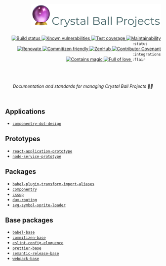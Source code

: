 <div align="right">
  <h1>
    <img height=75 src="./docs/assets/readme-header.png" alt="Crystal Ball Projects documentation"/>
  </h1>

  <!-- prettier-ignore-start -->
  <!-- <a href="https://www.npmjs.com/package/PACKAGE">
    <img src="https://img.shields.io/npm/v/PACKAGE" alt="Package version" valign="text-top"/>
  </a> -->
  <!-- <a href="https://bundlephobia.com/result?p=PACKAGE">
    <img src="https://img.shields.io/bundlephobia/minzip/PACKAGE" alt="Bundle size" valign="text-top" />
  </a> -->
  <!-- <a href="https://www.npmjs.com/package/PACKAGE">
    <img src="https://img.shields.io/npm/dt/PACKAGE?color=blue" alt="NPM downloads" valign="text-top" />
  </a> -->
  <a href="https://github.com/crystal-ball/crystal-ball.github.io/actions?workflow=CI%2FCD">
    <img src="https://github.com/crystal-ball/crystal-ball.github.io/workflows/CI%2FCD/badge.svg" alt="Build status" valign="text-top" />
  </a>
  <a href="https://snyk.io/test/github/crystal-ball/crystal-ball.github.io?targetFile=package.json">
    <img src="https://snyk.io/test/github/crystal-ball/crystal-ball.github.io/badge.svg?targetFile=package.json" alt="Known vulnerabilities" valign="text-top" />
  </a>
  <!-- <a href="https://dashboard.cypress.io/#/projects/PROJECT/runs">
    <img src="https://img.shields.io/badge/Cypress-dashboard-brightgreen.svg" alt="Cypress dashboard" valign="text-top" />
  </a> -->
  <a href="https://codeclimate.com/github/crystal-ball/crystal-ball.github.io/test_coverage">
    <img src="https://api.codeclimate.com/v1/badges/70b90e52c78b35ab947a/test_coverage" alt="Test coverage" valign="text-top" />
  </a>
  <a href="https://codeclimate.com/github/crystal-ball/crystal-ball.github.io/maintainability">
    <img src="https://api.codeclimate.com/v1/badges/70b90e52c78b35ab947a/maintainability" alt="Maintainability" valign="text-top" />
  </a>
  <code>:status&nbsp;&nbsp;&nbsp;&nbsp;&nbsp;&nbsp;</code>

  <br />
  <!-- <a href="https://zeit.co/crystal-ball/PROJECT">
    <img src="https://img.shields.io/badge/hosting-▲%20Zeit-7de0c4" alt="Zeit Now" valign="text-top" />
  </a> -->
  <a href="https://renovatebot.com/">
    <img src="https://img.shields.io/badge/Renovate-enabled-32c3c2.svg" alt="Renovate" valign="text-top" />
  </a>
  <a href="https://commitizen.github.io/cz-cli/">
    <img src="https://img.shields.io/badge/Commitizen-%E2%9C%93%20friendly-10e67b" alt="Commitizen friendly" valign="text-top" />
  </a>
  <a href="https://github.com/crystal-ball/crystal-ball.github.io#workspaces/-projects-5b88b5c9af3c0a2186966767/board?repos=136812233">
    <img src="https://img.shields.io/badge/ZenHub-managed-5e60ba.svg" alt="ZenHub" valign="text-top" />
  </a>
  <!-- <a href="https://percy.io/Crystal-Ball/react-application-prototype">
    <img src="https://img.shields.io/badge/testing-%F0%9F%A6%94%20Percy-9e66bf" alt="Percy snapshot testing" valign="text-top" />
  </a> -->
  <!-- <a href="https://semantic-release.gitbook.io/semantic-release/">
    <img src="https://img.shields.io/badge/%F0%9F%93%A6%F0%9F%9A%80-semantic_release-e10079.svg" alt="Semantic Release" valign="text-top"/>
  </a> -->
  <a href="./CODE_OF_CONDUCT.md">
    <img src="https://img.shields.io/badge/Contributor%20Covenant-v2.0-de8cf2.svg" alt="Contributor Covenant" valign="text-top" />
  </a>
  <code>:integrations</code>

  <br />
  <a href="https://github.com/crystal-ball">
    <img src="https://img.shields.io/badge/%F0%9F%94%AE%E2%9C%A8-contains_magic-D831D7.svg" alt="Contains magic" valign="text-top" />
  </a>
  <a href="https://github.com/crystal-ball/crystal-ball.github.io">
    <img src="https://img.shields.io/badge/%F0%9F%92%96%F0%9F%8C%88-full_of_love-F5499E.svg" alt="Full of love" valign="text-top" />
  </a>
  <code>:flair&nbsp;&nbsp;&nbsp;&nbsp;&nbsp;&nbsp;&nbsp;</code>
  <!-- prettier-ignore-end -->

  <h1></h1>
  <br />
  <p align="center">
    <em>Documentation and standards for managing Crystal Ball Projects 🔮✨</em>
  </p>
  <br />
</div>

## Applications

- [`componentry-dot-design`][]

## Prototypes

- [`react-application-prototype`][]
- [`node-service-prototype`][]

## Packages

- [`babel-plugin-transform-import-aliases`][]
- [`componentry`][]
- [`cssup`][]
- [`dux-routing`][]
- [`svg-symbol-sprite-loader`][]

## Base packages

- [`babel-base`][]
- [`commitizen-base`][]
- [`eslint-config-eloquence`][]
- [`prettier-base`][]
- [`semantic-release-base`][]
- [`webpack-base`][]

<!-- Links -->

<!-- prettier-ignore-start -->
[`babel-base`]:https://github.com/crystal-ball/babel-base
[`babel-plugin-transform-import-aliases`]:https://github.com/crystal-ball/babel-plugin-transform-import-aliases
[`commitizen-base`]:https://github.com/crystal-ball/commit-base
[`componentry`]:https://github.com/crystal-ball/componentry
[`componentry-dot-design`]:https://github.com/crystal-ball/componentry-dot-design
[`cssup`]:https://github.com/crystal-ball/cssup
[`dux-routing`]:https://github.com/crystal-ball/dux-routing
[`eslint-config-eloquence`]:https://github.com/crystal-ball/eslint-config-eloquence
[`node-service-prototype`]:https://github.com/crystal-ball/node-service-prototype
[`prettier-base`]:https://github.com/crystal-ball/prettier-base
[`react-application-prototype`]:https://github.com/crystal-ball/react-application-prototype
[`semantic-release-base`]:https://github.com/crystal-ball/semantic-release-base
[`svg-symbol-sprite-loader`]:https://github.com/crystal-ball/svg-symbol-sprite-loader
[`webpack-base`]:https://github.com/crystal-ball/webpack-base
[commitizen]:https://commitizen.github.io/cz-cli/
<!-- prettier-ignore-end -->
